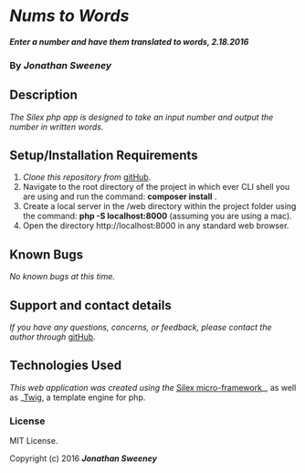 # _Nums to Words_

#### _Enter a number and have them translated to words, 2.18.2016_

### By _**Jonathan Sweeney**_

## Description

_The Silex php app is designed to take an input number and output the number in written words._

## Setup/Installation Requirements

1. _Clone this repository from_ [gitHub](https://github.com/jsween/nums_2_words_php.git).
2. Navigate to the root directory of the project in which ever CLI shell you are using and run the command: __composer install__ .
3. Create a local server in the /web directory within the project folder using the command: __php -S localhost:8000__ (assuming you are using a mac).
4. Open the directory http://localhost:8000 in any standard web browser.

## Known Bugs

_No known bugs at this time._

## Support and contact details

_If you have any questions, concerns, or feedback, please contact the author through_ [gitHub](https://github.com/jsween/nums_2_words_php.git).

## Technologies Used

_This web application was created using the_  [Silex micro-framework](http://silex.sensiolabs.org/)_, as well as _[Twig](http://twig.sensiolabs.org/), a template engine for php.

### License

MIT License.

Copyright (c) 2016 _**Jonathan Sweeney**_
